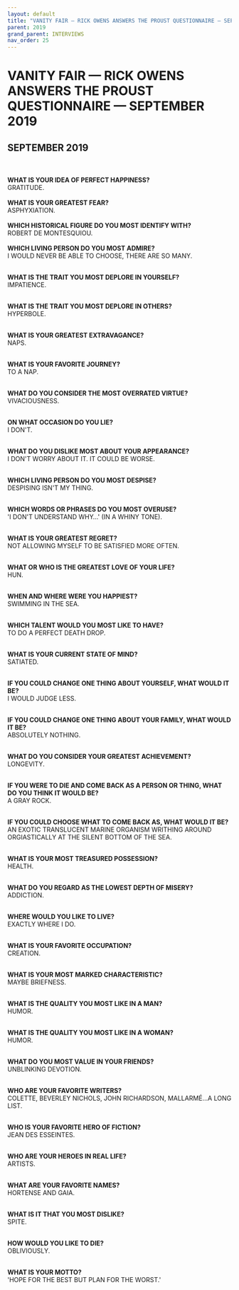 ```yaml
---
layout: default
title: "VANITY FAIR — RICK OWENS ANSWERS THE PROUST QUESTIONNAIRE — SEPTEMBER 2019"
parent: 2019
grand_parent: INTERVIEWS
nav_order: 25
---
```


# VANITY FAIR — RICK OWENS ANSWERS THE PROUST QUESTIONNAIRE — SEPTEMBER 2019
## SEPTEMBER 2019

<br><br>
<b>WHAT IS YOUR IDEA OF PERFECT HAPPINESS?</b>
<br>
GRATITUDE.
<br><br>
<b>WHAT IS YOUR GREATEST FEAR?</b>
<br>
ASPHYXIATION.
<br><br>
<b>WHICH HISTORICAL FIGURE DO YOU MOST IDENTIFY WITH?</b>
<br>
ROBERT DE MONTESQUIOU.
<br><br>
<b>WHICH LIVING PERSON DO YOU MOST ADMIRE? </b>
<br>
I WOULD NEVER BE ABLE TO CHOOSE, THERE ARE SO MANY.
<br><br></p>
<p><b>WHAT IS THE TRAIT YOU MOST DEPLORE IN YOURSELF?</b>
<br>
IMPATIENCE.
<br><br></p>
<p><b>WHAT IS THE TRAIT YOU MOST DEPLORE IN OTHERS?</b>
<br>
HYPERBOLE.
<br><br></p>
<p><b>WHAT IS YOUR GREATEST EXTRAVAGANCE? </b>
<br>
NAPS.
<br><br></p>
<p><b>WHAT IS YOUR FAVORITE JOURNEY?</b>
<br>
TO A NAP.
<br><br></p>
<p><b>WHAT DO YOU CONSIDER THE MOST OVERRATED VIRTUE? </b>
<br>
VIVACIOUSNESS.
<br><br></p>
<p><b>ON WHAT OCCASION DO YOU LIE? </b>
<br>
I DON'T.
<br><br></p>
<p><b>WHAT DO YOU DISLIKE MOST ABOUT YOUR APPEARANCE?</b>
<br>
I DON'T WORRY ABOUT IT. IT COULD BE WORSE.
<br><br></p>
<p><b>WHICH LIVING PERSON DO YOU MOST DESPISE? </b>
<br>
DESPISING ISN'T MY THING.
<br><br></p>
<p><b>WHICH WORDS OR PHRASES DO YOU MOST OVERUSE? </b>
<br>
'I DON'T UNDERSTAND WHY…' (IN A WHINY TONE).
<br><br></p>
<p><b>WHAT IS YOUR GREATEST REGRET? </b>
<br>
NOT ALLOWING MYSELF TO BE SATISFIED MORE OFTEN.
<br><br></p>
<p><b>WHAT OR WHO IS THE GREATEST LOVE OF YOUR LIFE? </b>
<br>
HUN.
<br><br></p>
<p><b>WHEN AND WHERE WERE YOU HAPPIEST? </b>
<br>
SWIMMING IN THE SEA.
<br><br></p>
<p><b>WHICH TALENT WOULD YOU MOST LIKE TO HAVE? </b>
<br>
TO DO A PERFECT DEATH DROP.
<br><br></p>
<p><b>WHAT IS YOUR CURRENT STATE OF MIND? </b>
<br>
SATIATED.
<br><br></p>
<p><b>IF YOU COULD CHANGE ONE THING ABOUT YOURSELF, WHAT WOULD IT BE? </b>
<br>
I WOULD JUDGE LESS.
<br><br></p>
<p><b>IF YOU COULD CHANGE ONE THING ABOUT YOUR FAMILY, WHAT WOULD IT BE? </b>
<br>
ABSOLUTELY NOTHING.
<br><br></p>
<p><b>WHAT DO YOU CONSIDER YOUR GREATEST ACHIEVEMENT? </b>
<br>
LONGEVITY.
<br><br></p>
<p><b>IF YOU WERE TO DIE AND COME BACK AS A PERSON OR THING, WHAT DO YOU THINK IT WOULD BE?</b>
<br>
A GRAY ROCK.
<br><br></p>
<p><b>IF YOU COULD CHOOSE WHAT TO COME BACK AS, WHAT WOULD IT BE? </b>
<br>
AN EXOTIC TRANSLUCENT MARINE ORGANISM WRITHING AROUND ORGIASTICALLY AT THE SILENT BOTTOM OF THE SEA.
<br><br></p>
<p><b>WHAT IS YOUR MOST TREASURED POSSESSION? </b>
<br>
HEALTH.
<br><br></p>
<p><b>WHAT DO YOU REGARD AS THE LOWEST DEPTH OF MISERY? </b>
<br>
ADDICTION.
<br><br></p>
<p><b>WHERE WOULD YOU LIKE TO LIVE? </b>
<br>
EXACTLY WHERE I DO.
<br><br></p>
<p><b>WHAT IS YOUR FAVORITE OCCUPATION? </b>
<br>
CREATION.
<br><br></p>
<p><b>WHAT IS YOUR MOST MARKED CHARACTERISTIC? </b>
<br>
MAYBE BRIEFNESS.
<br><br></p>
<p><b>WHAT IS THE QUALITY YOU MOST LIKE IN A MAN? </b>
<br>
HUMOR.
<br><br></p>
<p><b>WHAT IS THE QUALITY YOU MOST LIKE IN A WOMAN? </b>
<br>
HUMOR.
<br><br></p>
<p><b>WHAT DO YOU MOST VALUE IN YOUR FRIENDS? </b>
<br>
UNBLINKING DEVOTION.
<br><br></p>
<p><b>WHO ARE YOUR FAVORITE WRITERS? </b>
<br>
COLETTE, BEVERLEY NICHOLS, JOHN RICHARDSON, MALLARMÉ…A LONG LIST.
<br><br></p>
<p><b>WHO IS YOUR FAVORITE HERO OF FICTION? </b>
<br>
JEAN DES ESSEINTES.
<br><br></p>
<p><b>WHO ARE YOUR HEROES IN REAL LIFE?</b>
<br>
ARTISTS.
<br><br></p>
<p><b>WHAT ARE YOUR FAVORITE NAMES? </b>
<br>
HORTENSE AND GAIA.
<br><br></p>
<p><b>WHAT IS IT THAT YOU MOST DISLIKE? </b>
<br>
SPITE.
<br><br></p>
<p><b>HOW WOULD YOU LIKE TO DIE?</b>
<br>
OBLIVIOUSLY.
<br><br></p>
<p><b>WHAT IS YOUR MOTTO?</b>
<br>
'HOPE FOR THE BEST BUT PLAN FOR THE WORST.'

